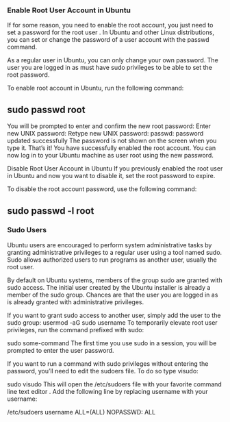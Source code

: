 ### Enable Root User Account in Ubuntu
If for some reason, you need to enable the root account, you just need to set a password for the root user . In Ubuntu and other Linux distributions, you can set or change the password of a user account with the passwd command.

As a regular user in Ubuntu, you can only change your own password. The user you are logged in as must have sudo privileges to be able to set the root password.

To enable root account in Ubuntu, run the following command:

## sudo passwd root
You will be prompted to enter and confirm the new root password:
Enter new UNIX password:
Retype new UNIX password:
passwd: password updated successfully
The password is not shown on the screen when you type it.
That’s it! You have successfully enabled the root account. You can now log in to your Ubuntu machine as user root using the new password.

Disable Root User Account in Ubuntu
If you previously enabled the root user in Ubuntu and now you want to disable it, set the root password to expire.

To disable the root account password, use the following command:
## sudo passwd -l root

### Sudo Users
Ubuntu users are encouraged to perform system administrative tasks by granting administrative privileges to a regular user using a tool named sudo. Sudo allows authorized users to run programs as another user, usually the root user.

By default on Ubuntu systems, members of the group sudo are granted with sudo access. The initial user created by the Ubuntu installer is already a member of the sudo group. Chances are that the user you are logged in as is already granted with administrative privileges.

If you want to grant sudo access to another user, simply add the user to the sudo group:
usermod -aG sudo username
To temporarily elevate root user privileges, run the command prefixed with sudo:

sudo some-command
The first time you use sudo in a session, you will be prompted to enter the user password.

If you want to run a command with sudo privileges without entering the password, you’ll need to edit the sudoers file. To do so type visudo:

sudo visudo
This will open the /etc/sudoers file with your favorite command line text editor . Add the following line by replacing username with your username:

/etc/sudoers
username ALL=(ALL) NOPASSWD: ALL
